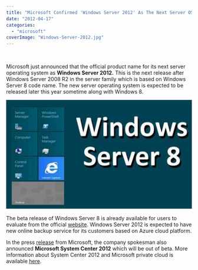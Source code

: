 ```yaml
---
title: "Microsoft Confirmed 'Windows Server 2012' As The Next Server OS Name"
date: "2012-04-17"
categories: 
  - "microsoft"
coverImage: "Windows-Server-2012.jpg"
---
```


 

Microsoft just announced that the official product name for its next server operating system as **Windows Server 2012.** This is the next release after Windows Server 2008 R2 in the server family which is based on Windows Server 8 code name. The new server operating system is expected to be released later this year sometime along with Windows 8.

[![](images/Windows-Server-2012.jpg "Windows Server 2012")](http://iCosmoGeek.com/wp-content/uploads/2012/04/Windows-Server-2012.jpg)

The beta release of Windows Server 8 is already available for users to evaluate from the official [website](http://www.microsoft.com/en-us/server-cloud/windows-server/v8-default.aspx). Windows Server 2012 is expected to have new online backup service for its customers based on Azure cloud platform.

In the press [release](http://www.microsoft.com/en-us/news/Press/2012/Apr12/04-17MMSDay1PR.aspx) from Microsoft, the company spokesman also announced **Microsoft System Center 2012** which will be out of beta. More information about System Center 2012 and Microsoft private cloud is available [here](http://www.microsoft.com/en-us/server-cloud/new.aspx).
